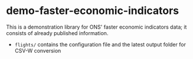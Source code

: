 # demo-faster-economic-indicators
This is a demonstration library for ONS' faster economic indicators data; it consists of already published information.

* `flights/` contains the configuration file and the latest output folder for CSV-W conversion